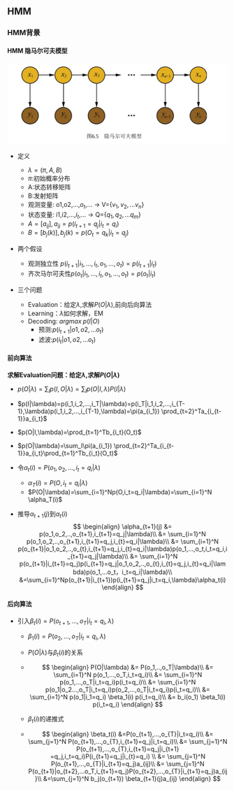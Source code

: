 ## HMM

### HMM背景

#### HMM 隐马尔可夫模型

![img](../ML/概率图模型/img/hmc.png)

- 定义
  - $\lambda = (\pi,A,B)$
  - $\pi$:初始概率分布
  - A:状态转移矩阵
  - B:发射矩阵
  -  观测变量: o1,o2,...,$o_t$​,... $\rightarrow$​ V={$v_1,v_2,...v_n$​​}
  -  状态变量: i1,i2,...,$i_t$​,... $\rightarrow$​ Q={$q_1,q_2,...q_m$​​​}
  - $A=[a_{ij}],a_{ij}=p(i_{t+1}=q_j|i_t=q_i)$
  - $B=[b_j(k)],b_j(k)=p(O_t=q_k|i_t=q_j)$​​

- 两个假设
  - 观测独立性 $p(i_{t+1}|i_{1},...,i_{t},o_1,...,o_t)=p(i_{t+1}|i_t)$
  - 齐次马尔可夫性$p(o_{t}|i_{1},...,i_{t},o_1,...,o_t)=p(o_{t}|i_t)$

- 三个问题
  - Evaluation：给定$\lambda$,求解$P(O|\lambda)$,前向后向算法
  - Learning：$\lambda$如何求解，EM
  - Decoding: $argmax\;p(I|O)$​
    - 预测:$p(i_{t+1}|o1,o2,...o_t)$
    - 滤波:$p(i_{t}|o1,o2,...o_t)$

#### 前向算法

**求解Evaluation问题：给定$\lambda$,求解$P(O|\lambda)$**

- $p(O|\lambda)=\sum_Ip(I,O|\lambda) = \sum_Ip(O|I,\lambda)P(I|\lambda)$​
- $p(I|\lambda)=p(i_1,i_2,...,i_T|\lambda)=p(i_T|i_1,i_2,...,i_{T-1},\lambda)p(i_1,i_2,...,i_{T-1},\lambda)=\pi(a_{i_1}) \prod_{t=2}^Ta_{i_{t-1}}a_{i_t}$​
- $p(O|I,\lambda)=\prod_{t=1}^Tb_{i_t}(O_t)$
- $p(O|\lambda)=\sum_I\pi(a_{i_1}) \prod_{t=2}^Ta_{i_{t-1}}a_{i_t}\prod_{t=1}^Tb_{i_t}(O_t)$​
- 令$\alpha_t(i)=P(o_1,o_2,...,i_t=q_i|\lambda)$
  - $\alpha_T(i)=P(O,i_t=q_i|\lambda)$
  - $P(O|\lambda)=\sum_{i=1}^Np(O,i_t=q_i|\lambda)=\sum_{i=1}^N \alpha_T(i)$​

- 推导$\alpha_{t+1}(j)$到$\alpha_{t}(i)$
  $$
  \begin{align}
  \alpha_{t+1}(j)
  &= p(o_1,o_2,..,o_{t+1},i_{t+1}=q_j|\lambda)\\
  &= \sum_{i=1}^N p(o_1,o_2,..,o_{t+1},i_{t+1}=q_j,i_{t}=q_i|\lambda)\\
  &= \sum_{i=1}^N p(o_{t+1}|o_1,o_2,..,o_{t},i_{t+1}=q_j,i_{t}=q_i|\lambda)p(o_1,...,o_t,i_t=q_i,i_{t+1}=q_j|\lambda)\\
  &= \sum_{i=1}^N p(o_{t+1}|i_{t+1}=q_j)p(i_{t+1}=q_j|o_1,o_2,..,o_{t},i_{t}=q_j,i_{t}=q_i|\lambda)p(o_1,...o_t，i_t=q_i|\lambda)\\
  &=\sum_{i=1}^Np(o_{t+1}|i_{t+1})p(i_{t+1}=q_j|i_t=q_i,\lambda)\alpha_t(i)
  \end{align}
  $$
  

#### 后向算法

- 引入$\beta_t(i)=P(o_{t+1},...,o_{T}|i_t=q_i,\lambda)$​

  - $\beta_1(i)=P(o_{2},...,o_{T}|i_t=q_i,\lambda)$

  - $P(O|\lambda)$与$\beta_t(i)$​的关系

  - $$
    \begin{align}
    P(O|\lambda)
    &= P(o_1,..,o_T|\lambda)\\
    &= \sum_{i=1}^N p(o_1,...,o_T,i_t=q_i)\\
    &= \sum_{i=1}^N p(o_1,...,o_T|i_t=q_i)p(i_t=q_i)\\
    &= \sum_{i=1}^N p(o_1|o_2...,o_T|i_t=q_i)p(o_2,...,o_T|i_t=q_i)p(i_t=q_i)\\
    &= \sum_{i=1}^N p(o_1|i_1=q_i) \beta_1(i) p(i_t=q_i)\\
    &= b_i(o_1) \beta_1(i) p(i_t=q_i)
    \end{align}
    $$

  - $\beta_{t}(i)$​的递推式

  - $$
    \begin{align}
    \beta_t(i)
    &=P(o_{t+1},...,o_{T}|i_t=q_i)\\
    &= \sum_{j=1}^N P(o_{t+1},...,o_{T},i_{t+1}=q_j|i_t=q_i)\\
    &= \sum_{j=1}^N P(o_{t+1},...,o_{T},i_{t+1}=q_j|i_{t+1} =q_j,i_t=q_i)P(i_{t+1}=q_j|i_{t}=q_i) \\
    &= \sum_{j=1}^N P(o_{t+1},...,o_{T}|i_{t+1}=q_j)a_{ij}\\
    &= \sum_{j=1}^N P(o_{t+1}|o_{t+2},...o_T,i_{t+1}=q_j)P(o_{t+2},...,o_{T}|i_{t+1}=q_j)a_{ij}\\
    &=\sum_{j=1}^N b_j(o_{t+1}) \beta_{t+1}(j)a_{ij} 
    \end{align}
    $$

    

